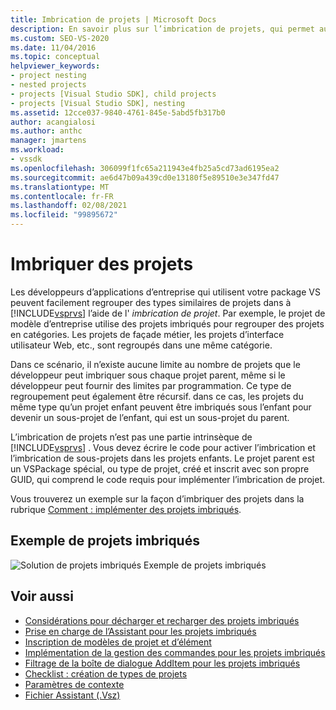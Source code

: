```yaml
---
title: Imbrication de projets | Microsoft Docs
description: En savoir plus sur l’imbrication de projets, qui permet aux développeurs d’applications qui utilisent votre VSPackage de regrouper des types de projets similaires dans Visual Studio.
ms.custom: SEO-VS-2020
ms.date: 11/04/2016
ms.topic: conceptual
helpviewer_keywords:
- project nesting
- nested projects
- projects [Visual Studio SDK], child projects
- projects [Visual Studio SDK], nesting
ms.assetid: 12cce037-9840-4761-845e-5abd5fb317b0
author: acangialosi
ms.author: anthc
manager: jmartens
ms.workload:
- vssdk
ms.openlocfilehash: 306099f1fc65a211943e4fb25a5cd73ad6195ea2
ms.sourcegitcommit: ae6d47b09a439cd0e13180f5e89510e3e347fd47
ms.translationtype: MT
ms.contentlocale: fr-FR
ms.lasthandoff: 02/08/2021
ms.locfileid: "99895672"
---
```

# <a name="nesting-projects"></a>Imbriquer des projets
Les développeurs d’applications d’entreprise qui utilisent votre package VS peuvent facilement regrouper des types similaires de projets dans à [!INCLUDE[vsprvs](../../code-quality/includes/vsprvs_md.md)] l’aide de l' *imbrication de projet*. Par exemple, le projet de modèle d’entreprise utilise des projets imbriqués pour regrouper des projets en catégories. Les projets de façade métier, les projets d’interface utilisateur Web, etc., sont regroupés dans une même catégorie.

 Dans ce scénario, il n’existe aucune limite au nombre de projets que le développeur peut imbriquer sous chaque projet parent, même si le développeur peut fournir des limites par programmation. Ce type de regroupement peut également être récursif. dans ce cas, les projets du même type qu’un projet enfant peuvent être imbriqués sous l’enfant pour devenir un sous-projet de l’enfant, qui est un sous-projet du parent.

 L’imbrication de projets n’est pas une partie intrinsèque de [!INCLUDE[vsprvs](../../code-quality/includes/vsprvs_md.md)] . Vous devez écrire le code pour activer l’imbrication et l’imbrication de sous-projets dans les projets enfants. Le projet parent est un VSPackage spécial, ou type de projet, créé et inscrit avec son propre GUID, qui comprend le code requis pour implémenter l’imbrication de projet.

 Vous trouverez un exemple sur la façon d’imbriquer des projets dans la rubrique [Comment : implémenter des projets imbriqués](../../extensibility/internals/how-to-implement-nested-projects.md).

## <a name="nested-projects-example"></a>Exemple de projets imbriqués
 ![Solution de projets imbriqués](../../extensibility/internals/media/vsnestedprojects.gif "vsNestedProjects") Exemple de projets imbriqués

## <a name="see-also"></a>Voir aussi
- [Considérations pour décharger et recharger des projets imbriqués](../../extensibility/internals/considerations-for-unloading-and-reloading-nested-projects.md)
- [Prise en charge de l’Assistant pour les projets imbriqués](../../extensibility/internals/wizard-support-for-nested-projects.md)
- [Inscription de modèles de projet et d’élément](../../extensibility/internals/registering-project-and-item-templates.md)
- [Implémentation de la gestion des commandes pour les projets imbriqués](../../extensibility/internals/implementing-command-handling-for-nested-projects.md)
- [Filtrage de la boîte de dialogue AddItem pour les projets imbriqués](../../extensibility/internals/filtering-the-additem-dialog-box-for-nested-projects.md)
- [Checklist : création de types de projets](../../extensibility/internals/checklist-creating-new-project-types.md)
- [Paramètres de contexte](../../extensibility/internals/context-parameters.md)
- [Fichier Assistant (.Vsz)](../../extensibility/internals/wizard-dot-vsz-file.md)
